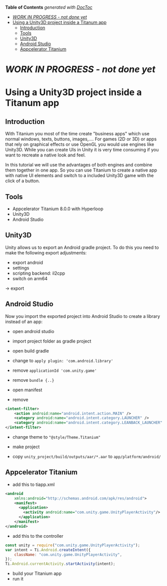 <!-- START doctoc generated TOC please keep comment here to allow auto update -->
<!-- DON'T EDIT THIS SECTION, INSTEAD RE-RUN doctoc TO UPDATE -->
**Table of Contents**  *generated with [DocToc](https://github.com/thlorenz/doctoc)*

- [_WORK IN PROGRESS - not done yet_](#_work-in-progress---not-done-yet_)
- [Using a Unity3D project inside a Titanum app](#using-a-unity3d-project-inside-a-titanum-app)
  - [Introduction](#introduction)
  - [Tools](#tools)
  - [Unity3D](#unity3d)
  - [Android Studio](#android-studio)
  - [Appcelerator Titanium](#appcelerator-titanium)

<!-- END doctoc generated TOC please keep comment here to allow auto update -->

# _WORK IN PROGRESS - not done yet_

# Using a Unity3D project inside a Titanum app

## Introduction

With Titanium you most of the time create "business apps" which use normal windows, texts, buttons, images,.... For games (2D or 3D) or apps that rely on graphical effects or use OpenGL you would use engines like Unity3D. While you can create UIs in Unity it is very time consuming if you want to recreate a native look and feel.

In this tutorial we will use the advantages of both engines and combine them together in one app. So you can use Titanium to create a native app with native UI elements and switch to a included Unity3D game with the click of a button.

## Tools

* Appcelerator Titanium 8.0.0 with Hyperloop
* Unity3D
* Android Studio

## Unity3D

Unity allows us to export an Android gradle project. To do this you need to make the following export adjustments:

* export android
* settings
* scripting backend: il2cpp
* switch on arm64

-> export

## Android Studio

Now you import the exported project into Android Studio to create a library instead of an app:

* open android studio
* import project folder as gradle project

* open build gradle
* change to `apply plugin: 'com.android.library'`
* remove `applicationId 'com.unity.game'`
* remove `bundle {..}`


* open manifest
* remove
```xml
<intent-filter>
    <action android:name="android.intent.action.MAIN" />
    <category android:name="android.intent.category.LAUNCHER" />
    <category android:name="android.intent.category.LEANBACK_LAUNCHER" />
</intent-filter>
```
* change theme to `"@style/Theme.Titanium"`
* make project

* copy `unity_project/build/outputs/aar/*.aar` to `app/platform/android/`

## Appcelerator Titanium

* add this to tiapp.xml
```xml
<android
    xmlns:android="http://schemas.android.com/apk/res/android">
    <manifest>
      <application>
        <activity android:name="com.unity.game.UnityPlayerActivity"/>
      </application>
    </manifest>
</android>
```

* add this to the controller

```javascript
const unity = require("com.unity.game.UnityPlayerActivity");
var intent = Ti.Android.createIntent({
	className: "com.unity.game.UnityPlayerActivity",
});
Ti.Android.currentActivity.startActivity(intent);
```

* build your Titanium app
* run it
